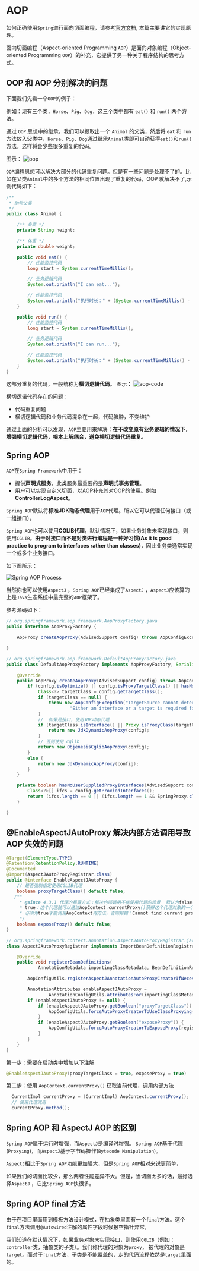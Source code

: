 # AOP 

如何正确使用`Spring`进行面向切面编程，请参考[官方文档](https://docs.spring.io/spring-framework/docs/current/spring-framework-reference/core.html#aop), 本篇主要讲它的实现原理。

面向切面编程（Aspect-oriented Programming `AOP`）是面向对象编程（Object-oriented Programming `OOP`）的补充，它提供了另一种关于程序结构的思考方式。

## OOP 和 AOP 分别解决的问题

下面我们先看一个`OOP`的例子：

例如：现有三个类，`Horse`、`Pig`、`Dog`，这三个类中都有 `eat()` 和 `run()` 两个方法。

通过 `OOP` 思想中的继承，我们可以提取出一个 `Animal` 的父类，然后将 `eat` 和 `run` 方法放入父类中，`Horse`、`Pig`、`Dog`通过继承`Animal`类即可自动获得`eat()`和`run()`方法，这样将会少些很多重复的代码。

图示：
![oop](/img/spring/oop.png)

`OOP`编程思想可以解决大部分的代码重复问题。但是有一些问题是处理不了的。比如在父类`Animal`中的多个方法的相同位置出现了重复的代码，OOP 就解决不了,示例代码如下：
```java
/**
 * 动物父类
 */
public class Animal {

    /** 身高 */
    private String height;

    /** 体重 */
    private double weight;

    public void eat() {
        // 性能监控代码
        long start = System.currentTimeMillis();

        // 业务逻辑代码
        System.out.println("I can eat...");

        // 性能监控代码
        System.out.println("执行时长：" + (System.currentTimeMillis() - start)/1000f + "s");
    }

    public void run() {
        // 性能监控代码
        long start = System.currentTimeMillis();

        // 业务逻辑代码
        System.out.println("I can run...");

        // 性能监控代码
        System.out.println("执行时长：" + (System.currentTimeMillis() - start)/1000f + "s");
    }
}
```
这部分重复的代码，一般统称为**横切逻辑代码**。
图示：
![aop-code](/img/spring/aop-code.webp)

横切逻辑代码存在的问题：
- 代码重复问题
- 横切逻辑代码和业务代码混杂在一起，代码臃肿，不变维护

通过上面的分析可以发现，`AOP`主要用来解决：**在不改变原有业务逻辑的情况下，增强横切逻辑代码，根本上解耦合，避免横切逻辑代码重复。**

## Spring AOP

`AOP`在`Spring Framework`中用于：
- 提供**声明式服务**。此类服务最重要的是**声明式事务管理**。
- 用户可以实现自定义切面，以AOP补充其对OOP的使用。例如**ControllerLogAspect**。

`Spring AOP`默认将**标准JDK动态代理**用于`AOP`代理。所以它可以代理任何接口（或一组接口）。

`Spring AOP`也可以使用**CGLIB代理**，默认情况下，如果业务对象未实现接口，则使用`CGLIB`。**由于对接口而不是对类进行编程是一种好习惯(As it is good practice to program to interfaces rather than classes)**，因此业务类通常实现一个或多个业务接口。

如下图所示：

![Spring AOP Process](/img/spring/spring-aop-process.jpg)

当然你也可以使用`AspectJ` ，`Spring AOP`已经集成了`AspectJ` ，`AspectJ`应该算的上是`Java`生态系统中最完整的`AOP`框架了。

参考源码如下：
```java
// org.springframework.aop.framework.AopProxyFactory.java
public interface AopProxyFactory {

	AopProxy createAopProxy(AdvisedSupport config) throws AopConfigException;

}
```

```java
// org.springframework.aop.framework.DefaultAopProxyFactory.java
public class DefaultAopProxyFactory implements AopProxyFactory, Serializable {

	@Override
	public AopProxy createAopProxy(AdvisedSupport config) throws AopConfigException {
		if (config.isOptimize() || config.isProxyTargetClass() || hasNoUserSuppliedProxyInterfaces(config)) {
			Class<?> targetClass = config.getTargetClass();
			if (targetClass == null) {
				throw new AopConfigException("TargetSource cannot determine target class: " +
						"Either an interface or a target is required for proxy creation.");
			}
            //  如果是接口，使用JDK动态代理
			if (targetClass.isInterface() || Proxy.isProxyClass(targetClass)) {
				return new JdkDynamicAopProxy(config);
			}
            // 否则使用 cglib
			return new ObjenesisCglibAopProxy(config);
		}
		else {
			return new JdkDynamicAopProxy(config);
		}
	}

	private boolean hasNoUserSuppliedProxyInterfaces(AdvisedSupport config) {
		Class<?>[] ifcs = config.getProxiedInterfaces();
		return (ifcs.length == 0 || (ifcs.length == 1 && SpringProxy.class.isAssignableFrom(ifcs[0])));
	}

}
```


## @EnableAspectJAutoProxy 解决内部方法调用导致 AOP 失效的问题
```java
@Target(ElementType.TYPE)
@Retention(RetentionPolicy.RUNTIME)
@Documented
@Import(AspectJAutoProxyRegistrar.class)
public @interface EnableAspectJAutoProxy {
    // 是否强制指定使用CGLIB代理
	boolean proxyTargetClass() default false;
   /**
     * @since 4.3.1 代理的暴露方式：解决内部调用不能使用代理的场景  默认为false表示不处理
     * true：这个代理就可以通过AopContext.currentProxy()获得这个代理对象的一个副本（ThreadLocal里面）,从而我们可以很方便得在Spring框架上下文中拿到当前代理对象（处理事务时很方便）
     * 必须为true才能调用AopContext得方法，否则报错：Cannot find current proxy: Set 'exposeProxy' property on Advised to 'true' to make it available.
     */
	boolean exposeProxy() default false;
}
```

```java
// org.springframework.context.annotation.AspectJAutoProxyRegistrar.java
class AspectJAutoProxyRegistrar implements ImportBeanDefinitionRegistrar {

	@Override
	public void registerBeanDefinitions(
			AnnotationMetadata importingClassMetadata, BeanDefinitionRegistry registry) {

		AopConfigUtils.registerAspectJAnnotationAutoProxyCreatorIfNecessary(registry);

		AnnotationAttributes enableAspectJAutoProxy =
				AnnotationConfigUtils.attributesFor(importingClassMetadata, EnableAspectJAutoProxy.class);
		if (enableAspectJAutoProxy != null) {
			if (enableAspectJAutoProxy.getBoolean("proxyTargetClass")) {
				AopConfigUtils.forceAutoProxyCreatorToUseClassProxying(registry);
			}
			if (enableAspectJAutoProxy.getBoolean("exposeProxy")) {
				AopConfigUtils.forceAutoProxyCreatorToExposeProxy(registry);
			}
		}
	}
}
```

第一步：需要在启动类中增加以下注解
```java
@EnableAspectJAutoProxy(proxyTargetClass = true, exposeProxy = true)
```

第二步：使用 `AopContext.currentProxy()` 获取当前代理，调用内部方法
```java
  CurrentImpl currentProxy = (CurrentImpl) AopContext.currentProxy();
  // 使用代理调用
  currentProxy.method();
```

##  Spring AOP 和 AspectJ AOP 的区别

`Spring AOP`属于运行时增强，而`AspectJ`是编译时增强。 `Spring AOP`基于代理(`Proxying`)，而`AspectJ`基于字节码操作(`Bytecode Manipulation`)。

`AspectJ`相比于`Spring AOP`功能更加强大，但是`Spring AOP`相对来说更简单，

如果我们的切面比较少，那么两者性能差异不大。但是，当切面太多的话，最好选择`AspectJ` ，它比`Spring AOP`快很多。

##  Spring AOP final 方法

由于在项目里面用到模板方法设计模式，在抽象类里面有一个`final`方法。这个`final`方法调用`@Autowired`注解的属性字段时候报空指针异常，

我们知道在默认情况下，如果业务对象未实现接口，则使用`CGLIB`（例如：`controller`类，抽象类的子类）。我们称代理的对象为`proxy`，
被代理的对象是`target`。而对于`final`方法，子类是不能覆盖的，走的代码流程依然是`target`里面的。
